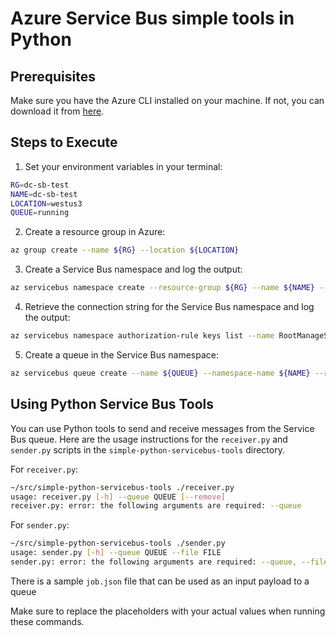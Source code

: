 #  Azure Service Bus simple tools in Python
 
## Prerequisites  
  
Make sure you have the Azure CLI installed on your machine. If not, you can download it from [here](https://docs.microsoft.com/en-us/cli/azure/install-azure-cli).  
  
## Steps to Execute  
  
1. Set your environment variables in your terminal:  
  
```bash  
RG=dc-sb-test  
NAME=dc-sb-test  
LOCATION=westus3  
QUEUE=running  
```  
  
2. Create a resource group in Azure:  
  
```bash  
az group create --name ${RG} --location ${LOCATION}  
```  
  
3. Create a Service Bus namespace and log the output:  
  
```bash  
az servicebus namespace create --resource-group ${RG} --name ${NAME} --location ${LOCATION} | tee service-bus.log  
```  
  
4. Retrieve the connection string for the Service Bus namespace and log the output:  
  
```bash  
az servicebus namespace authorization-rule keys list --name RootManageSharedAccessKey --namespace-name ${NAME} --resource-group ${RG} --query primaryConnectionString --output tsv | tee authorized.log  
```
  
5. Create a queue in the Service Bus namespace:  
  
```bash  
az servicebus queue create --name ${QUEUE} --namespace-name ${NAME} --resource-group ${RG}  
```
  
## Using Python Service Bus Tools  
  
You can use Python tools to send and receive messages from the Service Bus queue. Here are the usage instructions for the `receiver.py` and `sender.py` scripts in the `simple-python-servicebus-tools` directory.  
  
For `receiver.py`:  
  
```bash  
~/src/simple-python-servicebus-tools ./receiver.py
usage: receiver.py [-h] --queue QUEUE [--remove]  
receiver.py: error: the following arguments are required: --queue  
```
  
For `sender.py`:  
  
```bash
~/src/simple-python-servicebus-tools ./sender.py  
usage: sender.py [-h] --queue QUEUE --file FILE  
sender.py: error: the following arguments are required: --queue, --file  
```
There is a sample `job.json` file that can be used as an input payload to a queue
  
Make sure to replace the placeholders with your actual values when running these commands.  
